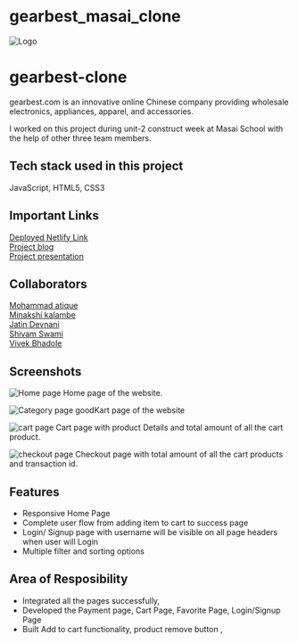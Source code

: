# gearbest_masai_clone

![Logo](https://uidesign.gbtcdn.com/GB/images/promotion/2019/a_evan/Gearbest/logo_gearbest.png?imbypass=true)

# gearbest-clone

gearbest.com is an innovative online Chinese company providing wholesale electronics, appliances, apparel, and accessories.
<br>

I worked on this project during unit-2 construct week at Masai School with the help of other three team members.

## Tech stack used in this project

JavaScript, HTML5, CSS3

## Important Links
<a href="https://gearbestclone.netlify.app/">Deployed Netlify Link</a>
<br>
<a href="https://medium.com/@shivamviscabarca1899/my-first-ever-collaborated-project-4f0c044b9e26">Project blog</a>
<br>
<a href="https://drive.google.com/file/d/1NcjveBWvVv-_M1kH-RxL-PzJkVH6qS37/view?usp=sharing">Project presentation</a>

## Collaborators
<a href="https://github.com/mohammad-atique">Mohammad atique</a><br>
<a href="https://github.com/minakshikalambe">Minakshi kalambe</a><br>
<a href="https://github.com/jatindevnani">Jatin Devnani</a></br>
<a href="https://github.com/iamphenomenal2822">Shivam Swami</a></br>
<a href="https://github.com/Vivek-Badole">Vivek Bhadole</a>


## Screenshots

![Home page](https://miro.medium.com/max/1400/1*v9XdJI3mgB4DBokV-GzOmw.jpeg)
Home page of the website.


![Category page](https://miro.medium.com/max/1400/1*0AroujETl0I5MrrazBet-A.jpeg)
goodKart page of the website

![cart page](https://miro.medium.com/max/1400/1*8QZ6awio-cKmSmxZ6MuBuw.jpeg)
Cart page with product Details and total amount of all the cart product.


![checkout page](https://miro.medium.com/max/1400/1*i5m_fW0CnWJwzPsqnO4S2A.jpeg)
Checkout page with total amount of all the cart products and transaction id.

## Features

- Responsive Home Page
- Complete user flow from adding item to cart to success page
- Login/ Signup page with username will be visible on all page headers when user will Login
- Multiple filter and sorting options

## Area of Resposibility

- Integrated all the pages successfully,
- Developed the Payment page, Cart Page, Favorite Page, Login/Signup Page
- Built Add to cart functionality, product remove button ,

